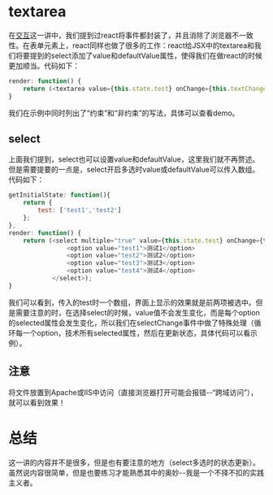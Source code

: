 # textarea

在[交互](https://github.com/swfbarhr/React-Together/tree/master/Interaction)这一讲中，我们提到过react将事件都封装了，并且消除了浏览器不一致性。在表单元素上，react同样也做了很多的工作：react给JSX中的textarea和我们将要提到的select添加了value和defaultValue属性，使得我们在做react的时候更加顺当。代码如下：
```js
render: function() {
   	return (<textarea value={this.state.test} onChange={this.textChange} />);
}
```
我们在示例中同时列出了“约束”和“非约束”的写法，具体可以查看demo。


## select

上面我们提到，select也可以设置value和defaultValue，这里我们就不再赘述。但是需要提要的一点是，select开启多选时value或defaultValue可以传入数组。代码如下：
```js
getInitialState: function(){
	return {
		test: ['test1','test2']
	};
},
render: function() {
   	return (<select multiple="true" value={this.state.test} onChange={this.selectChange} >
   				<option value="test1">测试1</option>
   				<option value="test2">测试2</option>
   				<option value="test3">测试3</option>
   				<option value="test4">测试4</option>
   			</select>);
}
```
我们可以看到，传入的test时一个数组，界面上显示的效果就是前两项被选中。但是需要注意的时，在选择select的时候，value值不会发生变化，而是每个option的selected属性会发生变化，所以我们在selectChange事件中做了特殊处理（循环每一个option，技术所有selected属性，然后在更新状态，具体代码可以看示例）。


## 注意
将文件放置到Apache或IIS中访问（直接浏览器打开可能会报错--“跨域访问”），就可以看到效果！


#  总结

这一讲的内容并不是很多，但是也有要注意的地方（select多选时的状态更新）。虽然说内容很简单，但是也要练习才能熟悉其中的奥妙--我是一个不择不扣的实践主义者。
